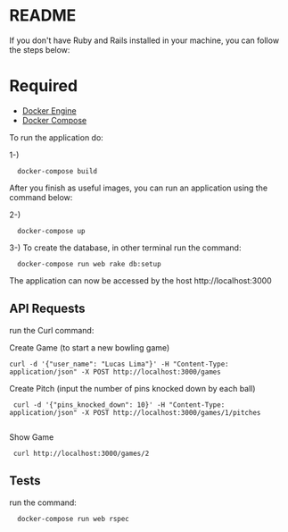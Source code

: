 # README

If you don't have Ruby and Rails installed in your machine, you can follow the steps below:

# Required

* [Docker Engine](https://docs.docker.com/installation/)
* [Docker Compose](https://docs.docker.com/compose/install/)

To run the application do:

1-)

```
  docker-compose build
```

After you finish as useful images, you can run an application using the command below:

2-)

```
  docker-compose up
```

3-) To create the database, in other terminal run the command:

```
  docker-compose run web rake db:setup
```

The application can now be accessed by the host http://localhost:3000

## API Requests

run the Curl command:

Create Game (to start a new bowling game)

```
curl -d '{"user_name": "Lucas Lima"}' -H "Content-Type: application/json" -X POST http://localhost:3000/games

```

Create Pitch (input the number of pins knocked down by each ball)

```
 curl -d '{"pins_knocked_down": 10}' -H "Content-Type: application/json" -X POST http://localhost:3000/games/1/pitches


```

Show Game

```
 curl http://localhost:3000/games/2

```


## Tests

run the command:

```
  docker-compose run web rspec
```
